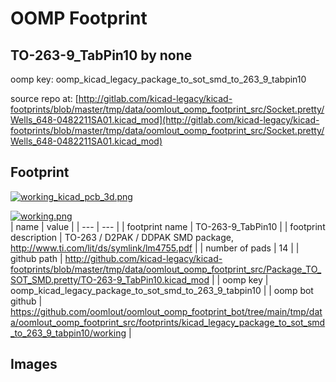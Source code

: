 # OOMP Footprint  
## TO-263-9_TabPin10  by none  
  
oomp key: oomp_kicad_legacy_package_to_sot_smd_to_263_9_tabpin10  
  
source repo at: [http://gitlab.com/kicad-legacy/kicad-footprints/blob/master/tmp/data/oomlout_oomp_footprint_src/Socket.pretty/Wells_648-0482211SA01.kicad_mod](http://gitlab.com/kicad-legacy/kicad-footprints/blob/master/tmp/data/oomlout_oomp_footprint_src/Socket.pretty/Wells_648-0482211SA01.kicad_mod)  
## Footprint  
  
[![working_kicad_pcb_3d.png](working_kicad_pcb_3d_600.png)](working_kicad_pcb_3d.png)  
  
[![working.png](working_600.png)](working.png)  
| name | value | 
| --- | --- | 
| footprint name | TO-263-9_TabPin10 | 
| footprint description | TO-263 / D2PAK / DDPAK SMD package, http://www.ti.com/lit/ds/symlink/lm4755.pdf | 
| number of pads | 14 | 
| github path | http://github.com/kicad-legacy/kicad-footprints/blob/master/tmp/data/oomlout_oomp_footprint_src/Package_TO_SOT_SMD.pretty/TO-263-9_TabPin10.kicad_mod | 
| oomp key | oomp_kicad_legacy_package_to_sot_smd_to_263_9_tabpin10 | 
| oomp bot github | https://github.com/oomlout/oomlout_oomp_footprint_bot/tree/main/tmp/data/oomlout_oomp_footprint_src/footprints/kicad_legacy_package_to_sot_smd_to_263_9_tabpin10/working | 
## Images  
